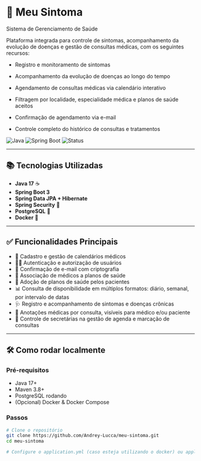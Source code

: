 # 💊 Meu Sintoma

Sistema de Gerenciamento de Saúde

Plataforma integrada para controle de sintomas, acompanhamento da evolução de doenças e gestão de consultas médicas, com os seguintes recursos:

- Registro e monitoramento de sintomas

- Acompanhamento da evolução de doenças ao longo do tempo

- Agendamento de consultas médicas via calendário interativo

- Filtragem por localidade, especialidade médica e planos de saúde aceitos

- Confirmação de agendamento via e-mail

- Controle completo do histórico de consultas e tratamentos

![Java](https://img.shields.io/badge/Java-17-blue.svg)
![Spring Boot](https://img.shields.io/badge/SpringBoot-3.2-green.svg)
![Status](https://img.shields.io/badge/status-%20funcional-green)

---

## 📚 Tecnologias Utilizadas

- **Java 17** ☕  
- **Spring Boot 3**  
- **Spring Data JPA + Hibernate**  
- **Spring Security** 🔐  
- **PostgreSQL** 🐘  
- **Docker** 🐳  

---

## ✅ Funcionalidades Principais

- 📅 Cadastro e gestão de calendários médicos  
- 🧑‍⚕️ Autenticação e autorização de usuários  
- 📨 Confirmação de e-mail com criptografia  
- 🏥 Associação de médicos a planos de saúde
- 🏥 Adoção de planos de saúde pelos pacientes
- 📊 Consulta de disponibilidade em múltiplos formatos: diário, semanal, por intervalo de datas  
- 🩺 Registro e acompanhamento de sintomas e doenças crônicas  
- 📝 Anotações médicas por consulta, visíveis para médico e/ou paciente  
- 🧾 Controle de secretárias na gestão de agenda e marcação de consultas  

---

## 🛠️ Como rodar localmente

### Pré-requisitos

- Java 17+
- Maven 3.8+
- PostgreSQL rodando
- (Opcional) Docker & Docker Compose

### Passos

```bash
# Clone o repositório
git clone https://github.com/Andrey-Lucca/meu-sintoma.git
cd meu-sintoma

# Configure o application.yml (caso esteja utilizando o docker) ou application.properties
